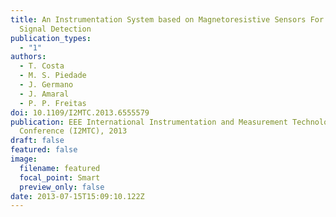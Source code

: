 ```yaml
---
title: An Instrumentation System based on Magnetoresistive Sensors For Neuronal
  Signal Detection
publication_types:
  - "1"
authors:
  - T. Costa
  - M. S. Piedade
  - J. Germano
  - J. Amaral
  - P. P. Freitas
doi: 10.1109/I2MTC.2013.6555579
publication: EEE International Instrumentation and Measurement Technology
  Conference (I2MTC), 2013
draft: false
featured: false
image:
  filename: featured
  focal_point: Smart
  preview_only: false
date: 2013-07-15T15:09:10.122Z
---
```

